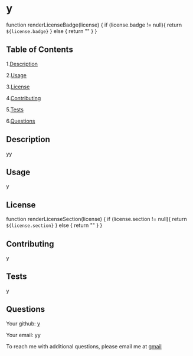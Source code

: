 # y 

  function renderLicenseBadge(license) {
  if (license.badge != null){
    return `${license.badge}`
  } else {
    return ""
  }
}
  ## Table of Contents

  
1.[Description](#description)
  
2.[Usage](#usage)
  
3.[License](#license)
  
4.[Contributing](#contributing)
  
5.[Tests](#tests)
  
6.[Questions](#questions)
  
 ## Description
  yy

  ## Usage
  y

  ## License
  function renderLicenseSection(license) {
  if (license.section != null){
    return `${license.section}`
  } else {
    return ""
  }
}
  ## Contributing
  y

  ## Tests
  y

  ## Questions
  Your github: [y](github.com/y)

  Your email: yy

  To reach me with additional questions, please email me at [gmail](abjosammag@gmail.com)
